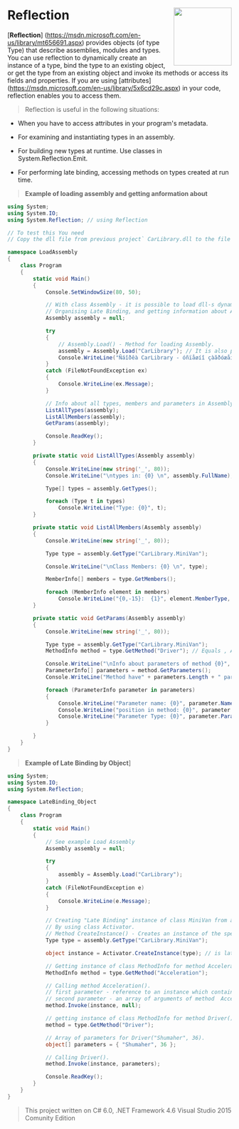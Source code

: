 # Reflection  <img src="https://cloud.githubusercontent.com/assets/24522089/21962098/41a510c8-db36-11e6-95ef-eb392a0a1919.png" align="right" width="130px" height="130px" /> 

[**Reflection**] (https://msdn.microsoft.com/en-us/library/mt656691.aspx) provides objects (of type Type) that describe assemblies, modules and types. You can use reflection to dynamically create an instance of a type, bind the type to an existing object, or get the type from an existing object and invoke its methods or access its fields and properties. If you are using [attributes] (https://msdn.microsoft.com/en-us/library/5x6cd29c.aspx) in your code, reflection enables you to access them.


> Reflection is useful in the following situations:

* When you have to access attributes in your program's metadata.

* For examining and instantiating types in an assembly.

* For building new types at runtime. Use classes in System.Reflection.Emit.

* For performing late binding, accessing methods on types created at run time.


> **Example of loading assembly and getting anformation about**

```c#
using System;
using System.IO;
using System.Reflection; // using Reflection

// To test this You need
// Copy the dll file from previous project` CarLibrary.dll to the file where  LoadAssembly.exe file is

namespace LoadAssembly
{
    class Program
    {
        static void Main()
        {
            Console.SetWindowSize(80, 50);

            // With class Assembly - it is possible to load dll-s dynamicly, 
            // Organising Late Binding, and getting information about Assembly
            Assembly assembly = null;

            try
            {
                // Assembly.Load() - Method for loading Assembly.
                assembly = Assembly.Load("CarLibrary"); // It is also possible to use Method LoadFrom( Assembly path)
                Console.WriteLine("Ñáîðêà CarLibrary - óñïåøíî çàãðóæåíà.");
            }
            catch (FileNotFoundException ex)
            {
                Console.WriteLine(ex.Message);
            }

            // Info about all types, members and parameters in Assembly.
            ListAllTypes(assembly);
            ListAllMembers(assembly);
            GetParams(assembly);

            Console.ReadKey();
        }

        private static void ListAllTypes(Assembly assembly)
        {
            Console.WriteLine(new string('_', 80));
            Console.WriteLine("\ntypes in: {0} \n", assembly.FullName);

            Type[] types = assembly.GetTypes();

            foreach (Type t in types)
                Console.WriteLine("Type: {0}", t);
        }

        private static void ListAllMembers(Assembly assembly)
        {
            Console.WriteLine(new string('_', 80));

            Type type = assembly.GetType("CarLibrary.MiniVan");

            Console.WriteLine("\nClass Members: {0} \n", type);

            MemberInfo[] members = type.GetMembers();

            foreach (MemberInfo element in members)
                Console.WriteLine("{0,-15}:  {1}", element.MemberType, element);
        }

        private static void GetParams(Assembly assembly)
        {
            Console.WriteLine(new string('_', 80));

            Type type = assembly.GetType("CarLibrary.MiniVan");
            MethodInfo method = type.GetMethod("Driver"); // Equals , Acceleration, Driver

            Console.WriteLine("\nInfo about parameters of method {0}", method.Name);
            ParameterInfo[] parameters = method.GetParameters();
            Console.WriteLine("Method have" + parameters.Length + " parameters");

            foreach (ParameterInfo parameter in parameters)
            {
                Console.WriteLine("Parameter name: {0}", parameter.Name);
                Console.WriteLine("position in method: {0}", parameter.Position);
                Console.WriteLine("Parameter Type: {0}", parameter.ParameterType);
            }

        }
    }
}
```


> **Example of Late Binding by Object**]

```c#
using System;
using System.IO;
using System.Reflection;

namespace LateBinding_Object
{
    class Program
    {
        static void Main()
        {
            // See example Load Assembly
            Assembly assembly = null;

            try
            {
                assembly = Assembly.Load("CarLibrary");
            }
            catch (FileNotFoundException e)
            {
                Console.WriteLine(e.Message);
            }

            // Creating "Late Binding" instance of class MiniVan from assembly CarLibrary 
            // By using class Activator.
            // Method CreateInstance() - Creates an instance of the specified type using that type's default constructor..
            Type type = assembly.GetType("CarLibrary.MiniVan");

            object instance = Activator.CreateInstance(type); // is late Bonding, early binding is when we use "new Minivan()"

            // Getting instance of class MethodInfo for method Acceleration(). 
            MethodInfo method = type.GetMethod("Acceleration");

            // Calling method Acceleration().
            // first parameter - reference to an instance which contains method  Acceleration
            // second parameter - an array of arguments of method  Acceleration - (in this case)null)
            method.Invoke(instance, null);

            // getting instance of class MethodInfo for method Driver(). 
            method = type.GetMethod("Driver");

            // Array of parameters for Driver("Shumaher", 36). 
            object[] parameters = { "Shumaher", 36 };

            // Calling Driver().
            method.Invoke(instance, parameters);

            Console.ReadKey();
        }
    }
}
```

> This project written on C# 6.0, .NET Framework 4.6 Visual Studio 2015 Comunity Edition
